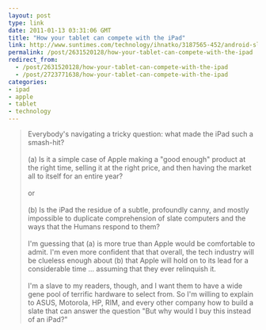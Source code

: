 ```yaml
---
layout: post
type: link
date: 2011-01-13 03:31:06 GMT
title: "How your tablet can compete with the iPad"
link: http://www.suntimes.com/technology/ihnatko/3187565-452/android-slate-ipad-apps-tablet.html
permalink: /post/2631520128/how-your-tablet-can-compete-with-the-ipad
redirect_from: 
  - /post/2631520128/how-your-tablet-can-compete-with-the-ipad
  - /post/2723771638/how-your-tablet-can-compete-with-the-ipad
categories:
- ipad
- apple
- tablet
- technology
---
```

<blockquote>Everybody's navigating a tricky question: what made the iPad such a smash-hit?<br><br> (a) Is it a simple case of Apple making a "good enough" product at the right time, selling it at the right price, and then having the market all to itself for an entire year?<br><br> or <br><br>(b) Is the iPad the residue of a subtle, profoundly canny, and mostly impossible to duplicate comprehension of slate computers and the ways that the Humans respond to them?<br><br>I'm guessing that (a) is more true than Apple would be comfortable to admit. I'm even more confident that that overall, the tech industry will be clueless enough about (b) that Apple will hold on to its lead for a considerable time ... assuming that they ever relinquish it.<br>
<br>
 I'm a slave to my readers, though, and I want them to have a wide gene pool of terrific hardware to select from. So I'm willing to explain to ASUS, Motorola, HP, RIM, and every other company how to build a slate that can answer the question "But why would I buy this instead of an iPad?"</blockquote>
